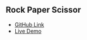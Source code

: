 ## Rock Paper Scissor

- [GitHub Link](https://github.com/durgaprasad118/Modules)
- [Live Demo](https://rockpaperscissor-eight.vercel.app/)
